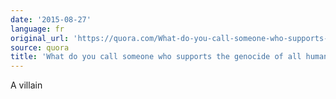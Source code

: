 ```yaml
---
date: '2015-08-27'
language: fr
original_url: 'https://quora.com/What-do-you-call-someone-who-supports-the-genocide-of-all-humanity/answer/Clément-Renaud'
source: quora
title: 'What do you call someone who supports the genocide of all humanity?'
---
```


A villain
